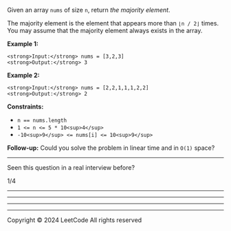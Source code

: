Given an array `nums` of size `n`, return _the majority element_.

The majority element is the element that appears more than `⌊n / 2⌋` times. You may assume that the majority element always exists in the array.

**Example 1:**

```
<strong>Input:</strong> nums = [3,2,3]
<strong>Output:</strong> 3
```

**Example 2:**

```
<strong>Input:</strong> nums = [2,2,1,1,1,2,2]
<strong>Output:</strong> 2
```

**Constraints:**

- `n == nums.length`
- `1 <= n <= 5 * 10<sup>4</sup>`
- `-10<sup>9</sup> <= nums[i] <= 10<sup>9</sup>`

**Follow-up:** Could you solve the problem in linear time and in `O(1)` space?

---

Seen this question in a real interview before?

1/4

---

---

---

---

Copyright ©️ 2024 LeetCode All rights reserved
